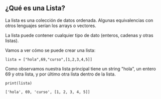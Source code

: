 ## ¿Qué es una Lista?

La lista es una colección de datos ordenada. Algunas equivalencias con otros lenguajes serían los arrays o vectores.

La lista puede contener cualquier tipo de dato (enteros, cadenas y otras listas).

Vamos a ver cómo se puede crear una lista:

`lista = ["hola",69,"curso",[1,2,3,4,5]]`

Como observamos nuestra lista principal tiene un string "hola", un entero 69 y otra lista, y por último otra lista dentro de la lista.

    print(lista) 

    ['hola', 69, 'curso', [1, 2, 3, 4, 5]] 
